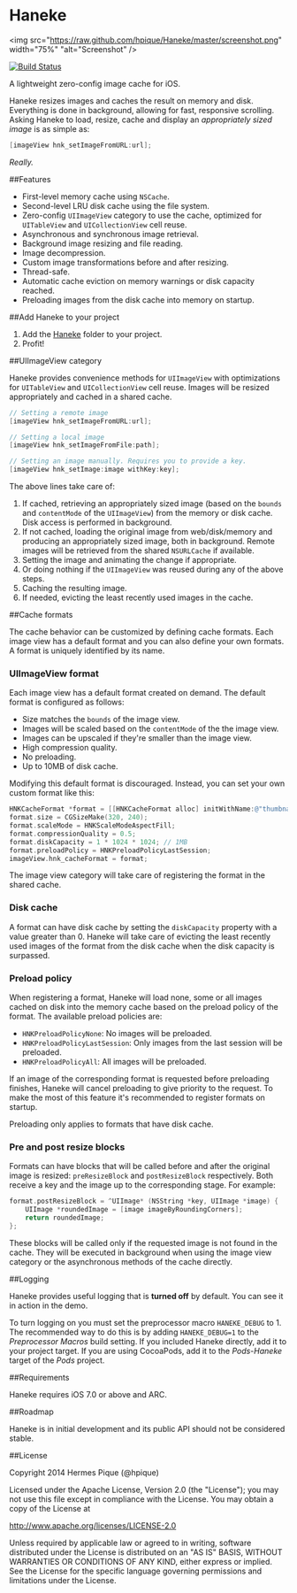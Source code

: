 Haneke
======
<img src="https://raw.github.com/hpique/Haneke/master/screenshot.png" width="75%" "alt="Screenshot" />

[![Build Status](https://travis-ci.org/hpique/Haneke.png)](https://travis-ci.org/hpique/Haneke)

A lightweight zero-config image cache for iOS. 

Haneke resizes images and caches the result on memory and disk. Everything is done in background, allowing for fast, responsive scrolling. Asking Haneke to load, resize, cache and display an *appropriately sized image* is as simple as:

```objective-c
[imageView hnk_setImageFromURL:url];
```

_Really._

##Features

* First-level memory cache using `NSCache`.
* Second-level LRU disk cache using the file system.
* Zero-config `UIImageView` category to use the cache, optimized for `UITableView` and `UICollectionView` cell reuse.
* Asynchronous and synchronous image retrieval.
* Background image resizing and file reading.
* Image decompression.
* Custom image transformations before and after resizing.
* Thread-safe.
* Automatic cache eviction on memory warnings or disk capacity reached.
* Preloading images from the disk cache into memory on startup.

##Add Haneke to your project

1. Add the [Haneke](https://github.com/hpique/Haneke/tree/master/Haneke) folder to your project.
2. Profit!

##UIImageView category

Haneke provides convenience methods for `UIImageView` with optimizations for `UITableView` and `UICollectionView` cell reuse. Images will be resized appropriately and cached in a shared cache.

```objective-c
// Setting a remote image
[imageView hnk_setImageFromURL:url];

// Setting a local image
[imageView hnk_setImageFromFile:path];

// Setting an image manually. Requires you to provide a key.
[imageView hnk_setImage:image withKey:key];
```

The above lines take care of:

1. If cached, retrieving an appropriately sized image (based on the `bounds` and `contentMode` of the `UIImageView`) from the memory or disk cache. Disk access is performed in background.
2. If not cached, loading the original image from web/disk/memory and producing an appropriately sized image, both in background. Remote images will be retrieved from the shared `NSURLCache` if available.
3. Setting the image and animating the change if appropriate.
4. Or doing nothing if the `UIImageView` was reused during any of the above steps.
5. Caching the resulting image.
6. If needed, evicting the least recently used images in the cache.


##Cache formats

The cache behavior can be customized by defining cache formats. Each image view has a default format and you can also define your own formats. A format is uniquely identified by its name.

### UIImageView format

Each image view has a default format created on demand. The default format is configured as follows:

* Size matches the `bounds` of the image view.
* Images will be scaled based on the `contentMode` of the the image view.
* Images can be upscaled if they're smaller than the image view.
* High compression quality.
* No preloading.
* Up to 10MB of disk cache.

Modifying this default format is discouraged. Instead, you can set your own custom format like this:

```objective-c
HNKCacheFormat *format = [[HNKCacheFormat alloc] initWithName:@"thumbnail"];
format.size = CGSizeMake(320, 240);
format.scaleMode = HNKScaleModeAspectFill;
format.compressionQuality = 0.5;
format.diskCapacity = 1 * 1024 * 1024; // 1MB
format.preloadPolicy = HNKPreloadPolicyLastSession;
imageView.hnk_cacheFormat = format;
```

The image view category will take care of registering the format in the shared cache.

### Disk cache

A format can have disk cache by setting the `diskCapacity` property with a value greater than 0. Haneke will take care of evicting the least recently used images of the format from the disk cache when the disk capacity is surpassed.

### Preload policy

When registering a format, Haneke will load none, some or all images cached on disk into the memory cache based on the preload policy of the format. The available preload policies are:

* `HNKPreloadPolicyNone`: No images will be preloaded.
* `HNKPreloadPolicyLastSession`: Only images from the last session will be preloaded.
* `HNKPreloadPolicyAll`: All images will be preloaded.

If an image of the corresponding format is requested before preloading finishes, Haneke will cancel preloading to give priority to the request. To make the most of this feature it's recommended to register formats on startup.

Preloading only applies to formats that have disk cache.

### Pre and post resize blocks

Formats can have blocks that will be called before and after the original image is resized: `preResizeBlock` and `postResizeBlock` respectively. Both receive a key and the image up to the corresponding stage. For example:

```objective-c
format.postResizeBlock = ^UIImage* (NSString *key, UIImage *image) {
    UIImage *roundedImage = [image imageByRoundingCorners];
    return roundedImage;
};
```

These blocks will be called only if the requested image is not found in the cache. They will be executed in background when using the image view category or the asynchronous methods of the cache directly.

##Logging

Haneke provides useful logging that is **turned off** by default. You can see it in action in the demo.

To turn logging on you must set the preprocessor macro `HANEKE_DEBUG` to 1. The recommended way to do this is by adding `HANEKE_DEBUG=1` to the *Preprocessor Macros* build setting. If you included Haneke directly, add it to your project target. If you are using CocoaPods, add it to the *Pods-Haneke* target of the *Pods* project.


##Requirements

Haneke requires iOS 7.0 or above and ARC. 

##Roadmap

Haneke is in initial development and its public API should not be considered stable.

##License

 Copyright 2014 Hermes Pique (@hpique)
 
 Licensed under the Apache License, Version 2.0 (the "License");
 you may not use this file except in compliance with the License.
 You may obtain a copy of the License at
 
 http://www.apache.org/licenses/LICENSE-2.0
 
 Unless required by applicable law or agreed to in writing, software
 distributed under the License is distributed on an "AS IS" BASIS,
 WITHOUT WARRANTIES OR CONDITIONS OF ANY KIND, either express or implied.
 See the License for the specific language governing permissions and
 limitations under the License.
